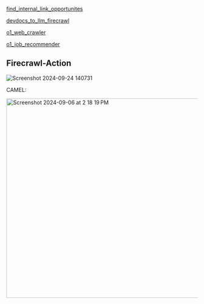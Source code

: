 [find_internal_link_opportunites](https://github.com/mendableai/firecrawl/blob/main/examples/find_internal_link_opportunites/find_internal_link_opportunites.ipynb)

[devdocs_to_llm_firecrawl](https://github.com/alexfazio/devdocs-to-llm/blob/main/devdocs_to_llm_firecrawl.ipynb)

[o1_web_crawler](https://github.com/mendableai/firecrawl/blob/main/examples/o1_web_crawler%20/o1_web_crawler.py)

[o1_job_recommender](https://github.com/mendableai/firecrawl/blob/main/examples/o1_job_recommender/o1_job_recommender.py)

## Firecrawl-Action

![Screenshot 2024-09-24 140731](https://github.com/user-attachments/assets/3384bb03-dd35-46ba-832c-35ccb89a5bc6)


CAMEL:

<img width="524" alt="Screenshot 2024-09-06 at 2 18 19 PM" src="https://github.com/user-attachments/assets/405c5fe9-9f07-4e9a-b4a4-ff9a9e2a1b7d">
